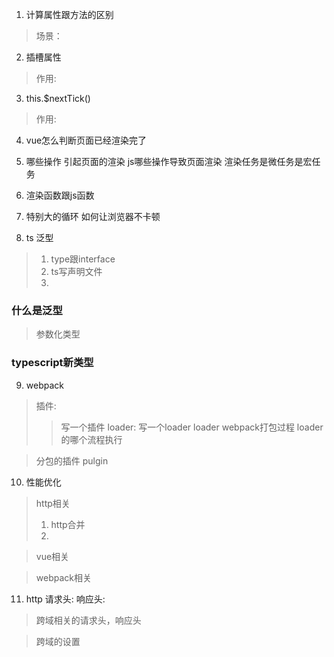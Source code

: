 1. 计算属性跟方法的区别
>
> 场景：
2. 插槽属性
> 作用:
> 

3. this.$nextTick()
> 作用:

4. vue怎么判断页面已经渲染完了


5. 哪些操作 引起页面的渲染  js哪些操作导致页面渲染 渲染任务是微任务是宏任务

6. 渲染函数跟js函数

7. 特别大的循环 如何让浏览器不卡顿


8. ts 泛型 
> 1. type跟interface  
> 2. ts写声明文件
> 3. 
### 什么是泛型 
> 参数化类型
>
>

### typescript新类型
>
>
>

9. webpack
> 插件:
>> 写一个插件
> loader:
>> 写一个loader
> loader webpack打包过程 loader的哪个流程执行

> 分包的插件 pulgin
> 

10. 性能优化
> http相关
> 1. http合并
> 2. 

> vue相关

> webpack相关

11. http 请求头: 响应头:

> 跨域相关的请求头，响应头

> 跨域的设置


